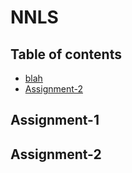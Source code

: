 # NNLS

## Table of contents
* [blah](#Assignment-1)
* [Assignment-2](#Assignment-2)

## Assignment-1

## Assignment-2
